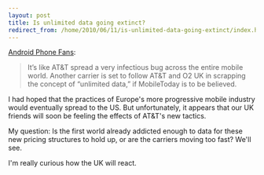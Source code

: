```yaml
---
layout: post
title: Is unlimited data going extinct?
redirect_from: /home/2010/06/11/is-unlimited-data-going-extinct/index.html
---
```

<p><a href="http://phandroid.com/2010/06/11/orange-set-to-get-rid-of-unlimited-data-too/#">Android  Phone Fans</a>:
<blockquote>It’s like AT&amp;T spread a very infectious bug across the entire mobile world. Another carrier is set to follow AT&amp;T and O2 UK in scrapping the concept of “unlimited data,” if MobileToday is to be believed.</p></blockquote>
<p>I had hoped that the practices of Europe's more progressive mobile industry would eventually spread to the US. But unfortunately, it appears that our UK friends will soon be feeling the effects of AT&amp;T's new tactics.</p>
<p>My question: Is the first world already addicted enough to data for these new pricing structures to hold up, or are the carriers moving too fast? We'll see.</p>
<p>I'm really curious how the UK will react.</p>
